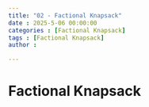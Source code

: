 ```yaml
---
title: "02 - Factional Knapsack"
date : 2025-5-06 00:00:00
categories : [Factional Knapsack]
tags : [Factional Knapsack]
author : 

---
```


# Factional Knapsack